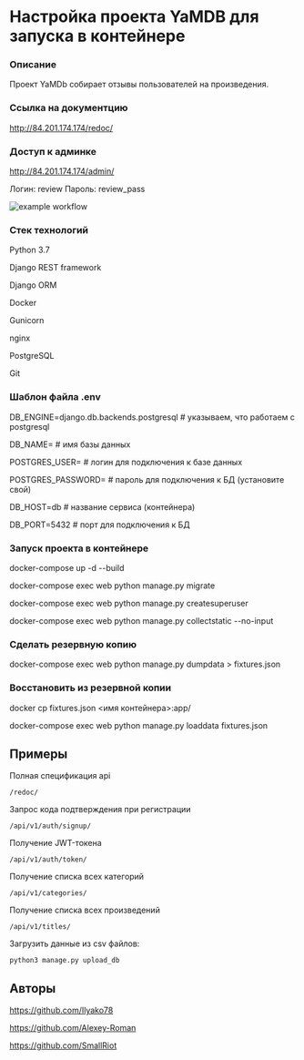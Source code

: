 # Настройка проекта YaMDB для запуска в контейнере
### Описание
Проект YaMDb собирает отзывы пользователей на произведения.


### Ссылка на документцию

http://84.201.174.174/redoc/

### Доступ к админке

http://84.201.174.174/admin/

Логин:
review
Пароль:
review_pass

![example workflow](https://github.com/Ilyako78/yamdb_final/actions/workflows/yamdb_workflow.yml/badge.svg)

### Стек технологий

Python 3.7

Django REST framework

Django ORM

Docker

Gunicorn

nginx

PostgreSQL

Git


### Шаблон файла .env

DB_ENGINE=django.db.backends.postgresql # указываем, что работаем с postgresql

DB_NAME= # имя базы данных

POSTGRES_USER= # логин для подключения к базе данных

POSTGRES_PASSWORD= # пароль для подключения к БД (установите свой)

DB_HOST=db # название сервиса (контейнера)

DB_PORT=5432 # порт для подключения к БД

### Запуск проекта в контейнере

docker-compose up -d --build

docker-compose exec web python manage.py migrate

docker-compose exec web python manage.py createsuperuser

docker-compose exec web python manage.py collectstatic --no-input

### Сделать резервную копию

docker-compose exec web python manage.py dumpdata > fixtures.json

### Восстановить из резервной копии

docker cp fixtures.json <имя контейнера>:app/

docker-compose exec web python manage.py loaddata fixtures.json

## Примеры
Полная спецификация api
```
/redoc/
```

Запрос кода подтверждения при регистрации
```
/api/v1/auth/signup/
```

Получение JWT-токена
```
/api/v1/auth/token/
```

Получение списка всех категорий
```
/api/v1/categories/
```

Получение списка всех произведений
```
/api/v1/titles/
```

Загрузить данные из csv файлов:
```
python3 manage.py upload_db
```

## Авторы

https://github.com/Ilyako78

https://github.com/Alexey-Roman

https://github.com/SmallRiot



